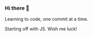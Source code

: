 ### Hi there 👋

Learning to code, one commit at a time.

Starting off with JS. Wish me luck!
<!--
**Jwzzr/Jwzzr** is a ✨ _special_ ✨ repository because its `README.md` (this file) appears on your GitHub profile.


